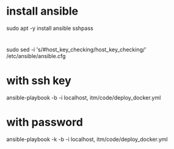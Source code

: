 # install ansible
sudo apt -y install ansible sshpass

#
sudo sed -i 's/#host_key_checking/host_key_checking/' /etc/ansible/ansible.cfg

# with ssh key
ansible-playbook -b -i localhost, itm/code/deploy_docker.yml

# with password
ansible-playbook -k -b -i localhost, itm/code/deploy_docker.yml
